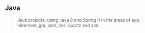 Java
----
>Java projects, using Java 8 and Spring 4 in the areas of aop, hibernate, jpa, jaxb, jms, quartz and xml.
